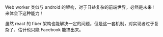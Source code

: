Web worker 类似与 android 的架构，对于日益复杂的前端世界，必然是未来！来体会下这种能力！

虽然 react 的 fiber 架构也能解决一定的问题，但是这一套机制，对实现者过于复杂了，估计也只能 Facebook 能搞出来。
